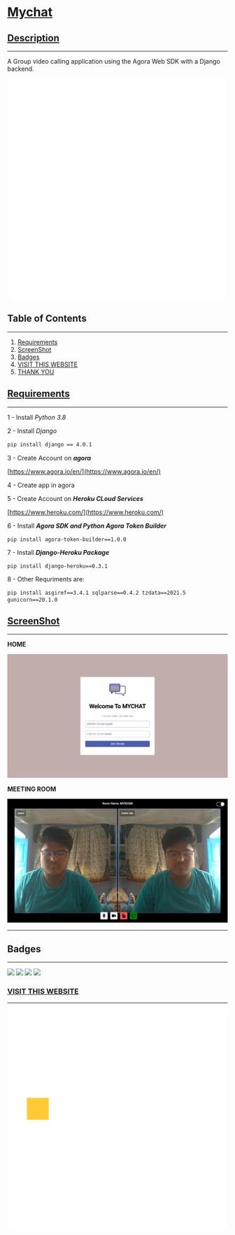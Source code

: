 # [**Mychat**](https://github.com/tusharjain8177/videochatapp#mychat)

## [**Description**](https://github.com/tusharjain8177/videochatapp#description)

---

A Group video calling application using the Agora Web SDK with a Django backend.

![gif](99065-code-cantileverlabs-ilustration.gif)


## Table of Contents

---
1. [Requirements](https://github.com/tusharjain8177/videochatapp#Requirements)
2. [ScreenShot](https://github.com/tusharjain8177/videochatapp#ScreenShot)
3. [Badges](https://github.com/tusharjain8177/videochatapp#Badges)
4. [VISIT THIS WEBSITE](https://github.com/tusharjain8177/videochatapp#VISIT-THIS-WEBSITE)
5. [THANK YOU](https://github.com/tusharjain8177/videochatapp#THANK-YOU)


## [**Requirements**](https://github.com/tusharjain8177/videochatapp#Requirements)

---

1 - Install *Python 3.8*

2 - Install *Django*

```cmd
pip install django == 4.0.1
```

3 - Create Account on ***agora***

[https://www.agora.io/en/](https://www.agora.io/en/)

4 - Create app in agora

5 - Create Account on ***Heroku CLoud Services***

[https://www.heroku.com/](https://www.heroku.com/)

6 - Install ***Agora SDK and Python Agora Token Builder***

```
pip install agora-token-builder==1.0.0
```

7 - Install ***Django-Heroku Package***

```
pip install django-heroku==0.3.1
```

8 - Other Requriments are:

```
pip install asgiref==3.4.1 sqlparse==0.4.2 tzdata==2021.5
gunicorn==20.1.0
```

## [**ScreenShot**](https://github.com/tusharjain8177/videochatapp#ScreenShot)

---

**HOME**

![HOME](Mychat%20-%20Brave%206_24_2022%209_47_59%20AM.png)


**MEETING ROOM**

![MEETING](Mychat%20-%20Brave%206_24_2022%209_49_30%20AM.png)






---

## **Badges**

---

![](https://img.shields.io/github/issues/tusharjain8177/videochatapp) 
![](https://img.shields.io/github/forks/tusharjain8177/videochatapp)
![](https://img.shields.io/github/stars/tusharjain8177/videochatapp)
![](https://img.shields.io/github/license/tusharjain8177/videochatapp)

### [**VISIT THIS WEBSITE**](https://cpuvideochat.herokuapp.com/)

---

![THANK YOU](82521-thank-you.gif)
